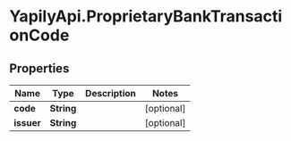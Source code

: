 # YapilyApi.ProprietaryBankTransactionCode

## Properties

Name | Type | Description | Notes
------------ | ------------- | ------------- | -------------
**code** | **String** |  | [optional] 
**issuer** | **String** |  | [optional] 


